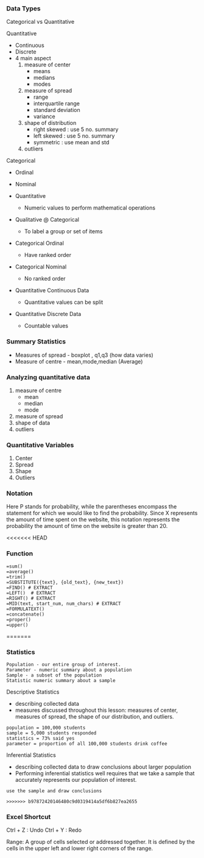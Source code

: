 ### Data Types

Categorical vs Quantitative

Quantitative
* Continuous
* Discrete
* 4 main aspect
    1. measure of center
        * means
        * medians
        * modes
    2. measure of spread
        * range
        * interquartile range
        * standard deviation
        * variance
    3. shape of distribution
        * right skewed : use 5 no. summary
        * left skewed : use 5 no. summary
        * symmetric : use mean and std
    4. outliers

Categorical
* Ordinal
* Nominal

* Quantitative
    * Numeric values to perform mathematical operations

* Qualitative @ Categorical
    * To label a group or set of items

* Categorical Ordinal
    * Have ranked order
* Categorical Nominal
    * No ranked order

* Quantitative Continuous Data
    * Quantitative values can be split

* Quantitative Discrete Data
    * Countable values 

### Summary Statistics

* Measures of spread - boxplot , q1,q3 (how data varies)
* Measure of centre - mean,mode,median (Average)

### Analyzing quantitative data

1. measure of centre
    * mean 
    * median 
    * mode
2. measure of spread
3. shape of data
4. outliers

### Quantitative Variables

1. Center
2. Spread
3. Shape
4. Outliers

### Notation

Here P stands for probability, while the parentheses encompass the statement for which we would like to find the probability. Since X represents the amount of time spent on the website, this notation represents the probability the amount of time on the website is greater than 20.

<<<<<<< HEAD
### Function

```
=sum()
=average()
=trim()
=SUBSTITUTE({text}, {old_text}, {new_text})
=FIND() # EXTRACT
=LEFT()  # EXTRACT
=RIGHT() # EXTRACT
=MID(text, start_num, num_chars) # EXTRACT
=FORMULATEXT()
=concatenate()
=proper()
=upper()
```
=======

###  Statistics

```
Population - our entire group of interest.
Parameter - numeric summary about a population
Sample - a subset of the population
Statistic numeric summary about a sample
```

Descriptive Statistics
* describing collected data 
* measures discussed throughout this lesson: measures of center, measures of spread, the shape of our distribution, and outliers. 
```
population = 100,000 students
sample = 5,000 students responded
statistics = 73% said yes
parameter = proportion of all 100,000 students drink coffee
```

 
Inferential Statistics
* describing collected data to draw conclusions about larger population
* Performing inferential statistics well requires that we take a sample that accurately represents our population of interest.
```
use the sample and draw conclusions

>>>>>>> b97872420146480c9d0319414a5df6b827ea2655

```
    
    
### Excel Shortcut

Ctrl + Z : Undo
Ctrl + Y : Redo

Range: A group of cells selected or addressed together. It is defined by the cells in the upper left and lower right corners of the range.
